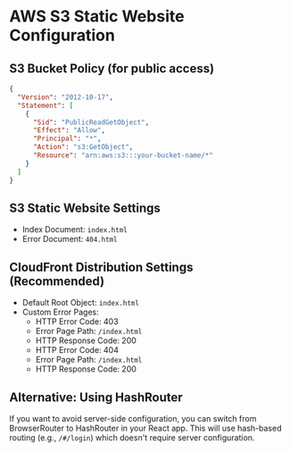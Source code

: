 # AWS S3 Static Website Configuration

## S3 Bucket Policy (for public access)
```json
{
  "Version": "2012-10-17",
  "Statement": [
    {
      "Sid": "PublicReadGetObject",
      "Effect": "Allow",
      "Principal": "*",
      "Action": "s3:GetObject",
      "Resource": "arn:aws:s3:::your-bucket-name/*"
    }
  ]
}
```

## S3 Static Website Settings
- Index Document: `index.html`
- Error Document: `404.html`

## CloudFront Distribution Settings (Recommended)
- Default Root Object: `index.html`
- Custom Error Pages:
  - HTTP Error Code: 403
  - Error Page Path: `/index.html`
  - HTTP Response Code: 200
  - HTTP Error Code: 404
  - Error Page Path: `/index.html`
  - HTTP Response Code: 200

## Alternative: Using HashRouter

If you want to avoid server-side configuration, you can switch from BrowserRouter to HashRouter in your React app. This will use hash-based routing (e.g., `/#/login`) which doesn't require server configuration.
